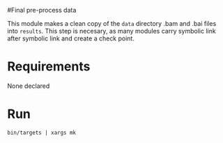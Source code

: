 #Final pre-process data

This module makes a clean copy of the `data` directory .bam and .bai files into `results`. This step is necesary,
as many modules carry symbolic link after symbolic link and create a check point.

# Requirements

None declared

# Run

```
bin/targets | xargs mk
```
